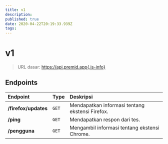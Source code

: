 ```yaml
---
title: v1
description:
published: true
date: 2020-04-22T20:19:33.939Z
tags:
---
```


# v1

> URL dasar: https://api.premid.app{.is-info}


## Endpoints

<table>
  <thead>
    <tr>
      <th style="text-align:left">Endpoint</th>
      <th style="text-align:left">Type</th>
      <th style="text-align:left">Deskripsi</th>
    </tr>
  </thead>
  <tbody>
    <tr>
      <td style="text-align:left"><b>/firefox/updates</b>
      </td>
      <td style="text-align:left"><code>GET</code></td>
      <td style="text-align:left">Mendapatkan informasi tentang ekstensi Firefox.</td>
    </tr>
    <tr>
      <td style="text-align:left"><b>/ping</b>
      </td>
      <td style="text-align:left"><code>GET</code></td>
      <td style="text-align:left">Mendapatkan respon dari tes.</td>
    </tr>
    <tr>
      <td style="text-align:left"><b>/pengguna</b>
      </td>
      <td style="text-align:left"><code>GET</code></td>
      <td style="text-align:left">Mengambil informasi tentang ekstensi Chrome.</td>
    </tr>
  </tbody>
</table>

